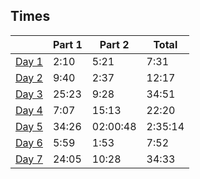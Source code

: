 ## Times
|                | Part 1 | Part 2    | Total   |
|----------------|--------|-----------|---------|
| [Day 1](day01) | 2:10   | 5:21      | 7:31    |
| [Day 2](day02) | 9:40   | 2:37      | 12:17   |
| [Day 3](day03) | 25:23  | 9:28      | 34:51   |
| [Day 4](day04) | 7:07   | 15:13     | 22:20   |
| [Day 5](day05) | 34:26  | 02:00:48  | 2:35:14 |
| [Day 6](day06) | 5:59   | 1:53      | 7:52    |
| [Day 7](day07) | 24:05  | 10:28     | 34:33	|
